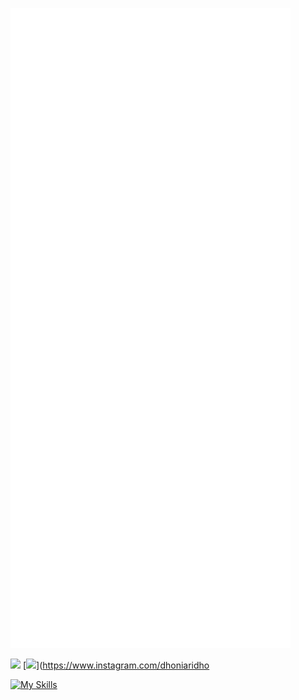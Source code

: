 ![Metrics](https://raw.githubusercontent.com/dhoniaridho/dhoniaridho/main/github-metrics.svg)


[<img src="https://img.shields.io/badge/linkedin-%230077B5.svg?&style=for-the-badge&logo=linkedin&logoColor=white" />](https://www.linkedin.com/in/ahmad-ridhoni-921a6b205/) [<img src = "https://img.shields.io/badge/instagram-%23E4405F.svg?&style=for-the-badge&logo=instagram&logoColor=white">](https://www.instagram.com/dhoniaridho

[![My Skills](https://skillicons.dev/icons?i=go,js,html,css,ts,tailwind,php,nuxtjs,nodejs,mongodb,laravel,vue,nextjs,react,express,nestjs,mysql)]()
